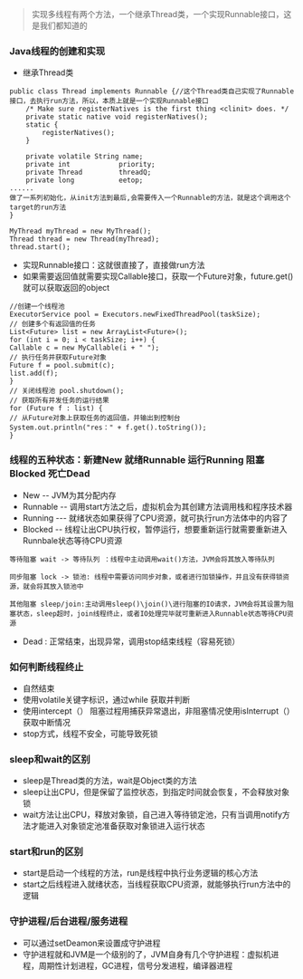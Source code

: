 > 实现多线程有两个方法，一个继承Thread类，一个实现Runnable接口，这是我们都知道的
### Java线程的创建和实现
- 继承Thread类
```text
public class Thread implements Runnable {//这个Thread类自己实现了Runnable接口，去执行run方法，所以，本质上就是一个实现Runnable接口
    /* Make sure registerNatives is the first thing <clinit> does. */
    private static native void registerNatives();
    static {
        registerNatives();
    }

    private volatile String name;
    private int            priority;
    private Thread         threadQ;
    private long           eetop;
......
做了一系列初始化，从init方法到最后,会需要传入一个Runnable的方法，就是这个调用这个target的run方法
}

```
```text
MyThread myThread = new MyThread(); 
Thread thread = new Thread(myThread); 
thread.start();
```
- 实现Runnable接口：这就很直接了，直接做run方法
- 如果需要返回值就需要实现Callable接口，获取一个Future对象，future.get()就可以获取返回的object
```text
//创建一个线程池 
ExecutorService pool = Executors.newFixedThreadPool(taskSize); 
// 创建多个有返回值的任务 
List<Future> list = new ArrayList<Future>(); 
for (int i = 0; i < taskSize; i++) { 
Callable c = new MyCallable(i + " "); 
// 执行任务并获取Future对象 
Future f = pool.submit(c); 
list.add(f); 
} 
// 关闭线程池 pool.shutdown(); 
// 获取所有并发任务的运行结果 
for (Future f : list) { 
// 从Future对象上获取任务的返回值，并输出到控制台 
System.out.println("res：" + f.get().toString()); 
}
```

### 线程的五种状态：新建New 就绪Runnable 运行Running 阻塞Blocked 死亡Dead
- New -- JVM为其分配内存
- Runnable -- 调用start方法之后，虚拟机会为其创建方法调用栈和程序技术器
- Running --- 就绪状态如果获得了CPU资源，就可执行run方法体中的内容了
- Blocked -- 线程让出CPU执行权，暂停运行，想要重新运行就需要重新进入Runnbale状态等待CPU资源
```text
等待阻塞 wait -> 等待队列 ：线程中主动调用wait()方法，JVM会将其放入等待队列

同步阻塞 lock -> 锁池: 线程中需要访问同步对象，或者进行加锁操作，并且没有获得锁资源，就会将其放入锁池中

其他阻塞 sleep/join:主动调用sleep()\join()\进行阻塞的IO请求，JVM会将其设置为阻塞状态，sleep超时，join线程终止，或者IO处理完毕就可重新进入Runnable状态等待CPU资源

```
- Dead : 正常结束，出现异常，调用stop结束线程（容易死锁）

### 如何判断线程终止
- 自然结束
- 使用volatile关键字标识，通过while 获取并判断
- 使用intercept（） 阻塞过程用捕获异常退出，非阻塞情况使用isInterrupt（）获取中断情况
- stop方式，线程不安全，可能导致死锁

### sleep和wait的区别
- sleep是Thread类的方法，wait是Object类的方法
- sleep让出CPU，但是保留了监控状态，到指定时间就会恢复，不会释放对象锁
- wait方法让出CPU，释放对象锁，自己进入等待锁定池，只有当调用notify方法才能进入对象锁定池准备获取对象锁进入运行状态

### start和run的区别
- start是启动一个线程的方法，run是线程中执行业务逻辑的核心方法
- start之后线程进入就绪状态，当线程获取CPU资源，就能够执行run方法中的逻辑


### 守护进程/后台进程/服务进程
- 可以通过setDeamon来设置成守护进程
- 守护进程就和JVM是一个级别的了，JVM自身有几个守护进程：虚拟机进程，周期性计划进程，GC进程，信号分发进程，编译器进程

